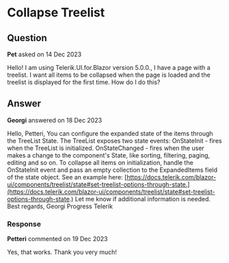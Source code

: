 # Collapse Treelist

## Question

**Pet** asked on 14 Dec 2023

Hello! I am using Telerik.UI.for.Blazor version 5.0.0., I have a page with a treelist. I want all items to be collapsed when the page is loaded and the treelist is displayed for the first time. How do I do this?

## Answer

**Georgi** answered on 18 Dec 2023

Hello, Petteri, You can configure the expanded state of the items through the TreeList State. The TreeList exposes two state events: OnStateInit - fires when the TreeList is initialized. OnStateChanged - fires when the user makes a change to the component's State, like sorting, filtering, paging, editing and so on. To collapse all items on initialization, handle the OnStateInit event and pass an empty collection to the ExpandedItems field of the state object. See an example here: [https://docs.telerik.com/blazor-ui/components/treelist/state#set-treelist-options-through-state.](https://docs.telerik.com/blazor-ui/components/treelist/state#set-treelist-options-through-state.) Let me know if additional information is needed. Best regards, Georgi Progress Telerik

### Response

**Petteri** commented on 19 Dec 2023

Yes, that works. Thank you very much!
